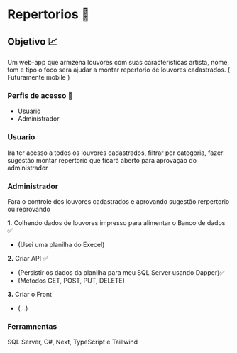 # Repertorios 🎼

## Objetivo 📈

Um web-app que armzena louvores com suas caracteristicas artista, nome, tom e tipo
o foco sera ajudar a montar repertorio de louvores cadastrados.
( Futuramente mobile )

### Perfis de acesso 👥 

- Usuario 
- Administrador

### Usuario 
Ira ter acesso a todos os louvores cadastrados, filtrar por categoria, fazer sugestão 
montar repertorio que ficará aberto para aprovação do administrador 

### Administrador 
Fara o controle dos louvores cadastrados e aprovando sugestão rerpertorio ou reprovando

**1.** Colhendo dados de louvores impresso para alimentar o Banco de dados ✅
- (Usei uma planilha do Execel)

**2.** Criar API ✅ 
- (Persistir os dados da planilha para meu SQL Server usando Dapper)✅
- (Metodos GET, POST, PUT, DELETE)

**3.** Criar o Front
- (...)

### Ferramnentas

SQL Server, C#, Next, TypeScript e Taillwind 
